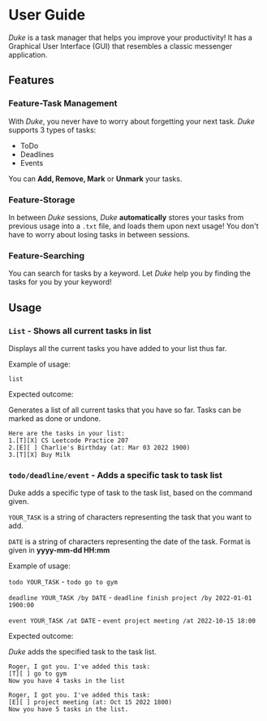 # User Guide
*Duke* is a task manager that helps you improve your productivity! It has a Graphical User Interface (GUI) that resembles a classic messenger application.

## Features 

### Feature-Task Management

With *Duke*, you never have to worry about forgetting your next task. *Duke* supports 3 types of tasks:
- ToDo
- Deadlines
- Events

You can **Add, Remove, Mark** or **Unmark** your tasks.

### Feature-Storage

In between *Duke* sessions, *Duke* **automatically** stores your tasks from previous usage into a `.txt` file, and loads them upon next usage! You don't have to worry about losing tasks in between sessions.

### Feature-Searching

You can search for tasks by a keyword. Let *Duke* help you by finding the tasks for you by your keyword!

## Usage

### `List` - Shows all current tasks in list

Displays all the current tasks you have added to your list thus far.

Example of usage: 

`list`

Expected outcome:

Generates a list of all current tasks that you have so far. Tasks can be marked as done or undone.

```
Here are the tasks in your list:
1.[T][X] CS Leetcode Practice 207
2.[E][ ] Charlie's Birthday (at: Mar 03 2022 1900)
3.[T][X] Buy Milk
```

### `todo/deadline/event` - Adds a specific task to task list

Duke adds a specific type of task to the task list, based on the command given.

`YOUR_TASK` is a string of characters representing the task that you want to add.

`DATE` is a string of characters representing the date of the task. Format is given in **yyyy-mm-dd HH:mm**

Example of usage:

`todo YOUR_TASK` - `todo go to gym`

`deadline YOUR_TASK /by DATE` - `deadline finish project /by 2022-01-01 1900:00`

`event YOUR_TASK /at DATE` - `event project meeting /at 2022-10-15 18:00`

Expected outcome:

*Duke* adds the specified task to the task list.

```
Roger, I got you. I've added this task:
[T][ ] go to gym
Now you have 4 tasks in the list

Roger, I got you. I've added this task:
[E][ ] project meeting (at: Oct 15 2022 1800)
Now you have 5 tasks in the list.
```


